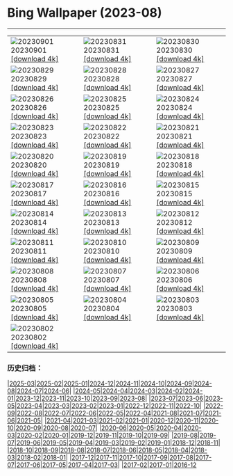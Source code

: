 # Bing Wallpaper (2023-08)
**************

<table><tr><td><img src="https://www.bing.com/th?id=OHR.IronwoodCactus_EN-US2823371711_1920x1080.jpg" alt="20230901"> 20230901 <a href="https://www.bing.com/th?id=OHR.IronwoodCactus_EN-US2823371711_UHD.jpg">[download 4k]</a></td><td><img src="https://www.bing.com/th?id=OHR.NingalooShark_EN-US2673625094_1920x1080.jpg" alt="20230831"> 20230831 <a href="https://www.bing.com/th?id=OHR.NingalooShark_EN-US2673625094_UHD.jpg">[download 4k]</a></td><td><img src="https://www.bing.com/th?id=OHR.TetonBison_EN-US5358590688_1920x1080.jpg" alt="20230830"> 20230830 <a href="https://www.bing.com/th?id=OHR.TetonBison_EN-US5358590688_UHD.jpg">[download 4k]</a></td></tr><tr><td><img src="https://www.bing.com/th?id=OHR.DubrovnikHarbor_EN-US2498064362_1920x1080.jpg" alt="20230829"> 20230829 <a href="https://www.bing.com/th?id=OHR.DubrovnikHarbor_EN-US2498064362_UHD.jpg">[download 4k]</a></td><td><img src="https://www.bing.com/th?id=OHR.JejuIsland_EN-US2402698261_1920x1080.jpg" alt="20230828"> 20230828 <a href="https://www.bing.com/th?id=OHR.JejuIsland_EN-US2402698261_UHD.jpg">[download 4k]</a></td><td><img src="https://www.bing.com/th?id=OHR.MuseumIsland_EN-US2197808554_1920x1080.jpg" alt="20230827"> 20230827 <a href="https://www.bing.com/th?id=OHR.MuseumIsland_EN-US2197808554_UHD.jpg">[download 4k]</a></td></tr><tr><td><img src="https://www.bing.com/th?id=OHR.YellowstoneFalls_EN-US1964232839_1920x1080.jpg" alt="20230826"> 20230826 <a href="https://www.bing.com/th?id=OHR.YellowstoneFalls_EN-US1964232839_UHD.jpg">[download 4k]</a></td><td><img src="https://www.bing.com/th?id=OHR.SharkFinCove_EN-US1070740515_1920x1080.jpg" alt="20230825"> 20230825 <a href="https://www.bing.com/th?id=OHR.SharkFinCove_EN-US1070740515_UHD.jpg">[download 4k]</a></td><td><img src="https://www.bing.com/th?id=OHR.SkogafossWaterfall_EN-US0919190171_1920x1080.jpg" alt="20230824"> 20230824 <a href="https://www.bing.com/th?id=OHR.SkogafossWaterfall_EN-US0919190171_UHD.jpg">[download 4k]</a></td></tr><tr><td><img src="https://www.bing.com/th?id=OHR.TunisiaAmphitheatre_EN-US0644159608_1920x1080.jpg" alt="20230823"> 20230823 <a href="https://www.bing.com/th?id=OHR.TunisiaAmphitheatre_EN-US0644159608_UHD.jpg">[download 4k]</a></td><td><img src="https://www.bing.com/th?id=OHR.EmeraldLakeYukon_EN-US0522450551_1920x1080.jpg" alt="20230822"> 20230822 <a href="https://www.bing.com/th?id=OHR.EmeraldLakeYukon_EN-US0522450551_UHD.jpg">[download 4k]</a></td><td><img src="https://www.bing.com/th?id=OHR.StartPointLight_EN-US0323042936_1920x1080.jpg" alt="20230821"> 20230821 <a href="https://www.bing.com/th?id=OHR.StartPointLight_EN-US0323042936_UHD.jpg">[download 4k]</a></td></tr><tr><td><img src="https://www.bing.com/th?id=OHR.CameraSquirrel_EN-US0174540169_1920x1080.jpg" alt="20230820"> 20230820 <a href="https://www.bing.com/th?id=OHR.CameraSquirrel_EN-US0174540169_UHD.jpg">[download 4k]</a></td><td><img src="https://www.bing.com/th?id=OHR.AvatarMountain_EN-US0084042494_1920x1080.jpg" alt="20230819"> 20230819 <a href="https://www.bing.com/th?id=OHR.AvatarMountain_EN-US0084042494_UHD.jpg">[download 4k]</a></td><td><img src="https://www.bing.com/th?id=OHR.SequoiaSunlight_EN-US6214316930_1920x1080.jpg" alt="20230818"> 20230818 <a href="https://www.bing.com/th?id=OHR.SequoiaSunlight_EN-US6214316930_UHD.jpg">[download 4k]</a></td></tr><tr><td><img src="https://www.bing.com/th?id=OHR.KeyWestBridge_EN-US9752501933_1920x1080.jpg" alt="20230817"> 20230817 <a href="https://www.bing.com/th?id=OHR.KeyWestBridge_EN-US9752501933_UHD.jpg">[download 4k]</a></td><td><img src="https://www.bing.com/th?id=OHR.TaorminaSquare_EN-US9553838481_1920x1080.jpg" alt="20230816"> 20230816 <a href="https://www.bing.com/th?id=OHR.TaorminaSquare_EN-US9553838481_UHD.jpg">[download 4k]</a></td><td><img src="https://www.bing.com/th?id=OHR.GeckoLeaf_EN-US4138920498_1920x1080.jpg" alt="20230815"> 20230815 <a href="https://www.bing.com/th?id=OHR.GeckoLeaf_EN-US4138920498_UHD.jpg">[download 4k]</a></td></tr><tr><td><img src="https://www.bing.com/th?id=OHR.PerseidsOregon_EN-US9307597393_1920x1080.jpg" alt="20230814"> 20230814 <a href="https://www.bing.com/th?id=OHR.PerseidsOregon_EN-US9307597393_UHD.jpg">[download 4k]</a></td><td><img src="https://www.bing.com/th?id=OHR.ThreeElephants_EN-US3930300492_1920x1080.jpg" alt="20230813"> 20230813 <a href="https://www.bing.com/th?id=OHR.ThreeElephants_EN-US3930300492_UHD.jpg">[download 4k]</a></td><td><img src="https://www.bing.com/th?id=OHR.JupiterArtland_EN-US8317170258_1920x1080.jpg" alt="20230812"> 20230812 <a href="https://www.bing.com/th?id=OHR.JupiterArtland_EN-US8317170258_UHD.jpg">[download 4k]</a></td></tr><tr><td><img src="https://www.bing.com/th?id=OHR.WorldLionDay_EN-US3311213683_1920x1080.jpg" alt="20230811"> 20230811 <a href="https://www.bing.com/th?id=OHR.WorldLionDay_EN-US3311213683_UHD.jpg">[download 4k]</a></td><td><img src="https://www.bing.com/th?id=OHR.BathurstArt_EN-US3084378813_1920x1080.jpg" alt="20230810"> 20230810 <a href="https://www.bing.com/th?id=OHR.BathurstArt_EN-US3084378813_UHD.jpg">[download 4k]</a></td><td><img src="https://www.bing.com/th?id=OHR.InfinityTaipei_EN-US3008697284_1920x1080.jpg" alt="20230809"> 20230809 <a href="https://www.bing.com/th?id=OHR.InfinityTaipei_EN-US3008697284_UHD.jpg">[download 4k]</a></td></tr><tr><td><img src="https://www.bing.com/th?id=OHR.BodieNC_EN-US2693689463_1920x1080.jpg" alt="20230808"> 20230808 <a href="https://www.bing.com/th?id=OHR.BodieNC_EN-US2693689463_UHD.jpg">[download 4k]</a></td><td><img src="https://www.bing.com/th?id=OHR.NaganoPond_EN-US2600828175_1920x1080.jpg" alt="20230807"> 20230807 <a href="https://www.bing.com/th?id=OHR.NaganoPond_EN-US2600828175_UHD.jpg">[download 4k]</a></td><td><img src="https://www.bing.com/th?id=OHR.AtlanticPuffin_EN-US6337041297_1920x1080.jpg" alt="20230806"> 20230806 <a href="https://www.bing.com/th?id=OHR.AtlanticPuffin_EN-US6337041297_UHD.jpg">[download 4k]</a></td></tr><tr><td><img src="https://www.bing.com/th?id=OHR.GothicRuins_EN-US2341737381_1920x1080.jpg" alt="20230805"> 20230805 <a href="https://www.bing.com/th?id=OHR.GothicRuins_EN-US2341737381_UHD.jpg">[download 4k]</a></td><td><img src="https://www.bing.com/th?id=OHR.ZelenciSprings_EN-US2246293953_1920x1080.jpg" alt="20230804"> 20230804 <a href="https://www.bing.com/th?id=OHR.ZelenciSprings_EN-US2246293953_UHD.jpg">[download 4k]</a></td><td><img src="https://www.bing.com/th?id=OHR.CapitolButte_EN-US2124222699_1920x1080.jpg" alt="20230803"> 20230803 <a href="https://www.bing.com/th?id=OHR.CapitolButte_EN-US2124222699_UHD.jpg">[download 4k]</a></td></tr><tr><td><img src="https://www.bing.com/th?id=OHR.DenaliClimber_EN-US1974827525_1920x1080.jpg" alt="20230802"> 20230802 <a href="https://www.bing.com/th?id=OHR.DenaliClimber_EN-US1974827525_UHD.jpg">[download 4k]</a></td><td></td><td></td></tr></table>

### 历史归档：

|[2025-03](/../2025-03/2025-03.md)|[2025-02](/../2025-02/2025-02.md)|[2025-01](/../2025-01/2025-01.md)|[2024-12](/../2024-12/2024-12.md)|[2024-11](/../2024-11/2024-11.md)|[2024-10](/../2024-10/2024-10.md)|[2024-09](/../2024-09/2024-09.md)|[2024-08](/../2024-08/2024-08.md)|[2024-07](/../2024-07/2024-07.md)|[2024-06](/../2024-06/2024-06.md)|
|[2024-05](/../2024-05/2024-05.md)|[2024-04](/../2024-04/2024-04.md)|[2024-03](/../2024-03/2024-03.md)|[2024-02](/../2024-02/2024-02.md)|[2024-01](/../2024-01/2024-01.md)|[2023-12](/../2023-12/2023-12.md)|[2023-11](/../2023-11/2023-11.md)|[2023-10](/../2023-10/2023-10.md)|[2023-09](/../2023-09/2023-09.md)|[2023-08](/2023-08.md)|
|[2023-07](/../2023-07/2023-07.md)|[2023-06](/../2023-06/2023-06.md)|[2023-05](/../2023-05/2023-05.md)|[2023-04](/../2023-04/2023-04.md)|[2023-03](/../2023-03/2023-03.md)|[2023-02](/../2023-02/2023-02.md)|[2023-01](/../2023-01/2023-01.md)|[2022-12](/../2022-12/2022-12.md)|[2022-11](/../2022-11/2022-11.md)|[2022-10](/../2022-10/2022-10.md)|
|[2022-09](/../2022-09/2022-09.md)|[2022-08](/../2022-08/2022-08.md)|[2022-07](/../2022-07/2022-07.md)|[2022-06](/../2022-06/2022-06.md)|[2022-05](/../2022-05/2022-05.md)|[2022-04](/../2022-04/2022-04.md)|[2021-08](/../2021-08/2021-08.md)|[2021-07](/../2021-07/2021-07.md)|[2021-06](/../2021-06/2021-06.md)|[2021-05](/../2021-05/2021-05.md)|
|[2021-04](/../2021-04/2021-04.md)|[2021-03](/../2021-03/2021-03.md)|[2021-02](/../2021-02/2021-02.md)|[2021-01](/../2021-01/2021-01.md)|[2020-12](/../2020-12/2020-12.md)|[2020-11](/../2020-11/2020-11.md)|[2020-10](/../2020-10/2020-10.md)|[2020-09](/../2020-09/2020-09.md)|[2020-08](/../2020-08/2020-08.md)|[2020-07](/../2020-07/2020-07.md)|
|[2020-06](/../2020-06/2020-06.md)|[2020-05](/../2020-05/2020-05.md)|[2020-04](/../2020-04/2020-04.md)|[2020-03](/../2020-03/2020-03.md)|[2020-02](/../2020-02/2020-02.md)|[2020-01](/../2020-01/2020-01.md)|[2019-12](/../2019-12/2019-12.md)|[2019-11](/../2019-11/2019-11.md)|[2019-10](/../2019-10/2019-10.md)|[2019-09](/../2019-09/2019-09.md)|
|[2019-08](/../2019-08/2019-08.md)|[2019-07](/../2019-07/2019-07.md)|[2019-06](/../2019-06/2019-06.md)|[2019-05](/../2019-05/2019-05.md)|[2019-04](/../2019-04/2019-04.md)|[2019-03](/../2019-03/2019-03.md)|[2019-02](/../2019-02/2019-02.md)|[2019-01](/../2019-01/2019-01.md)|[2018-12](/../2018-12/2018-12.md)|[2018-11](/../2018-11/2018-11.md)|
|[2018-10](/../2018-10/2018-10.md)|[2018-09](/../2018-09/2018-09.md)|[2018-08](/../2018-08/2018-08.md)|[2018-07](/../2018-07/2018-07.md)|[2018-06](/../2018-06/2018-06.md)|[2018-05](/../2018-05/2018-05.md)|[2018-04](/../2018-04/2018-04.md)|[2018-03](/../2018-03/2018-03.md)|[2018-02](/../2018-02/2018-02.md)|[2018-01](/../2018-01/2018-01.md)|
|[2017-12](/../2017-12/2017-12.md)|[2017-11](/../2017-11/2017-11.md)|[2017-10](/../2017-10/2017-10.md)|[2017-09](/../2017-09/2017-09.md)|[2017-08](/../2017-08/2017-08.md)|[2017-07](/../2017-07/2017-07.md)|[2017-06](/../2017-06/2017-06.md)|[2017-05](/../2017-05/2017-05.md)|[2017-04](/../2017-04/2017-04.md)|[2017-03](/../2017-03/2017-03.md)|
|[2017-02](/../2017-02/2017-02.md)|[2017-01](/../2017-01/2017-01.md)|[2016-12](/../2016-12/2016-12.md)